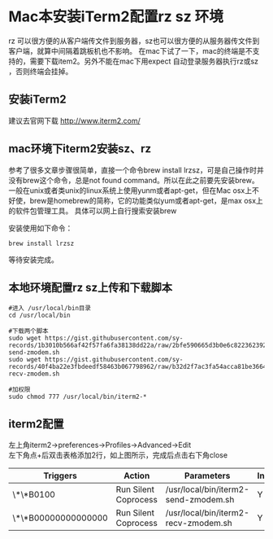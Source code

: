 # Mac本安装iTerm2配置rz sz 环境
rz 可以很方便的从客户端传文件到服务器，sz也可以很方便的从服务器传文件到客户端，就算中间隔着跳板机也不影响。
在mac下试了一下，mac的终端是不支持的，需要下载item2。另外不能在mac下用expect 自动登录服务器执行rz或sz ，否则终端会挂掉。
## 安装iTerm2
建议去官网下载 http://www.iterm2.com/
## mac环境下iterm2安装sz、rz  
参考了很多文章步骤很简单，直接一个命令brew install lrzsz，可是自己操作时并没有brew这个命令，总是not found command。所以在此之前要先安装brew。
一般在unix或者类unix的linux系统上使用yunm或者apt-get，但在Mac osx上不好使，brew是homebrew的简称，它的功能类似yum或者apt-get，是max osx上的软件包管理工具。
具体可以网上自行搜索安装brew

安装使用如下命令：
```
brew install lrzsz
```
等待安装完成。
## 本地环境配置rz sz上传和下载脚本
```
#进入 /usr/local/bin目录
cd /usr/local/bin
 
#下载两个脚本
sudo wget https://gist.githubusercontent.com/sy-records/1b3010b566af42f57fa6fa38138dd22a/raw/2bfe590665d3b0e6c8223623922474361058920c/iterm2-send-zmodem.sh
sudo wget https://gist.githubusercontent.com/sy-records/40f4ba22e3fbdeedf58463b067798962/raw/b32d2f7ac3fa54acca81be3664797cebb724690f/iterm2-recv-zmodem.sh
 
#加权限
sudo chmod 777 /usr/local/bin/iterm2-*
``` 
## iterm2配置
左上角iterm2->preferences->Profiles→Advanced->Edit  
左下角点+后双击表格添加2行，如上图所示，完成后点击右下角close

| Triggers | Action | Parameters | Instant | Enable |
| --- | --- | --- | --- | --- |
\\*\\*B0100 |	Run Silent Coprocess | /usr/local/bin/iterm2-send-zmodem.sh | Y  | Y  |
\\*\\*B00000000000000 | Run Silent Coprocess | /usr/local/bin/iterm2-recv-zmodem.sh | Y | Y  |
